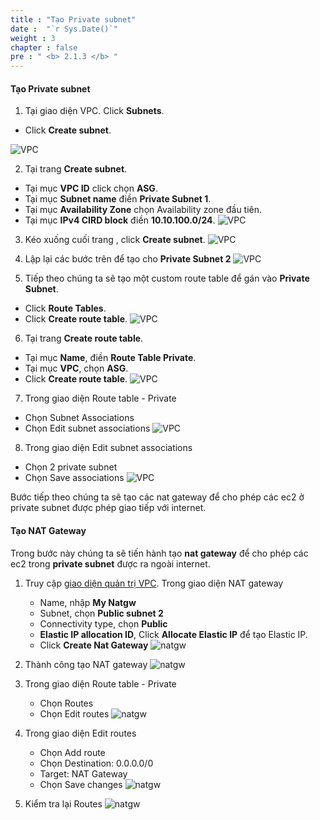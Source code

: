 ```yaml
---
title : "Tạo Private subnet"
date :  "`r Sys.Date()`" 
weight : 3
chapter : false
pre : " <b> 2.1.3 </b> "
---
```


#### Tạo Private subnet

1. Tại giao diện VPC. Click **Subnets**.
  + Click **Create subnet**.

![VPC](/images/2.prerequisite/017-createsubnet.png)

2. Tại trang **Create subnet**.
  + Tại mục **VPC ID** click chọn **ASG**.
  + Tại mục **Subnet name** điền **Private Subnet 1**.
  + Tại mục **Availability Zone** chọn Availability zone đầu tiên.
  + Tại mục **IPv4 CIRD block** điền **10.10.100.0/24**.
  ![VPC](/images/2.prerequisite/018-createprivatesubnet1.png)

3. Kéo xuống cuối trang , click **Create subnet**.
  ![VPC](/images/2.prerequisite/017-createsubnet3.png)
4. Lập lại các bước trên để tạo cho **Private Subnet 2**
    ![VPC](/images/2.prerequisite/018-createprivatesubnet2.png)

5. Tiếp theo chúng ta sẽ tạo một custom route table để gán vào **Private Subnet**.
  + Click **Route Tables**.
  + Click **Create route table**.
  ![VPC](/images/2.prerequisite/018-createrouteprivate0.png)
6. Tại trang **Create route table**.
  + Tại mục **Name**, điền **Route Table Private**.
  + Tại mục **VPC**, chọn **ASG**.
  + Click **Create route table**.
  ![VPC](/images/2.prerequisite/018-createrouteprivate1.png)
7. Trong giao diện Route table - Private
  + Chọn Subnet Associations
  + Chọn Edit subnet associations
  ![VPC](/images/2.prerequisite/018-createrouteprivate2.png)
8. Trong giao diện Edit subnet associations
  + Chọn 2 private subnet
  + Chọn Save associations
  ![VPC](/images/2.prerequisite/018-createprivatesubnet3.png)
  





Bước tiếp theo chúng ta sẽ tạo các nat gateway để cho phép các ec2 ở private subnet được phép giao tiếp với internet.

#### Tạo NAT Gateway

Trong bước này chúng ta sẽ tiến hành tạo **nat gateway** để cho phép các ec2 trong **private subnet** được ra ngoài internet. 

1. Truy cập [giao diện quản trị VPC](https://ap-southeast-1.console.aws.amazon.com/vpcconsole/).
   Trong giao diện NAT gateway
   + Name, nhập **My Natgw**
   + Subnet, chọn **Public subnet 2**
   + Connectivity type, chọn **Public**
   + **Elastic IP allocation ID**, Click **Allocate Elastic IP** để tạo Elastic IP.
   + Click **Create Nat Gateway**
    ![natgw](/images/2.prerequisite/052-natgw.png)
2.  Thành công tạo NAT gateway
    ![natgw](/images/2.prerequisite/053-natgw.png)


3. Trong giao diện Route table - Private
   + Chọn Routes
   + Chọn Edit routes
   ![natgw](/images/2.prerequisite/054-natgw.png)
4. Trong giao diện Edit routes
   + Chọn Add route
   + Chọn Destination: 0.0.0.0/0
   + Target: NAT Gateway
   + Chọn Save changes
   ![natgw](/images/2.prerequisite/055-natgw.png)
5. Kiểm tra lại Routes
   ![natgw](/images/2.prerequisite/056-natgw.png)




